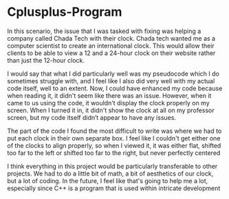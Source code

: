 # Cplusplus-Program
In this scenario, the issue that I was tasked with fixing was helping a company called Chada Tech with their clock. Chada tech wanted me as a computer scientist to create an international clock. This would allow their clients to be able to view a 12 and a 24-hour clock on their website rather than just the 12-hour clock. 

I would say that what I did particularly well was my pseudocode which I do sometimes struggle with, and I feel like I also did very well with my actual code itself, well to an extent. Now, I could have enhanced my code because when reading it, it didn't seem like there was an issue. However, when it came to us using the code, it wouldn't display the clock properly on my screen. When I turned it in, it didn't show the clock at all on my professor screen, but my code itself didn’t appear to have any issues. 

The part of the code I found the most difficult to write was where we had to put each clock in their own separate box.  I feel like I couldn't get either one of the clocks to align properly, so when I viewed it, it was either flat, shifted too far to the left or shifted too far to the right, but never perfectly centered 

I think everything in this project would be particularly transferable to other projects. We had to do a little bit of math, a bit of aesthetics of our clock, but a lot of coding. In the future, I feel like that's going to help me a lot, especially since C++ is a program that is used within intricate development  
